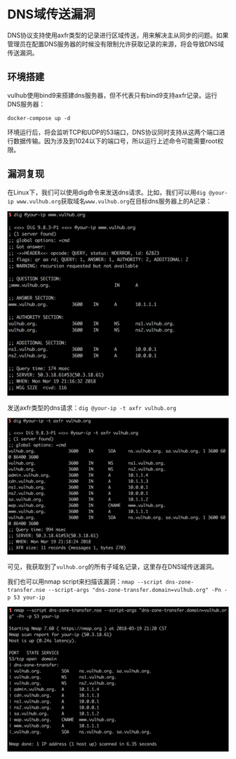 # DNS域传送漏洞

DNS协议支持使用axfr类型的记录进行区域传送，用来解决主从同步的问题。如果管理员在配置DNS服务器的时候没有限制允许获取记录的来源，将会导致DNS域传送漏洞。

## 环境搭建

vulhub使用bind9来搭建dns服务器，但不代表只有bind9支持axfr记录。运行DNS服务器：

```
docker-compose up -d
```

环境运行后，将会监听TCP和UDP的53端口，DNS协议同时支持从这两个端口进行数据传输。因为涉及到1024以下的端口号，所以运行上述命令可能需要root权限。

## 漏洞复现

在Linux下，我们可以使用dig命令来发送dns请求。比如，我们可以用`dig @your-ip www.vulhub.org`获取域名`www.vulhub.org`在目标dns服务器上的A记录：

![](1.png)

发送axfr类型的dns请求：`dig @your-ip -t axfr vulhub.org`

![](2.png)

可见，我获取到了`vulhub.org`的所有子域名记录，这里存在DNS域传送漏洞。

我们也可以用nmap script来扫描该漏洞：`nmap --script dns-zone-transfer.nse --script-args "dns-zone-transfer.domain=vulhub.org" -Pn -p 53 your-ip`

![](3.png)